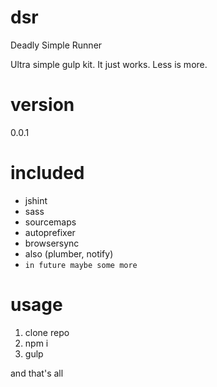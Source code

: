 # dsr
Deadly Simple Runner

Ultra simple gulp kit. It just works. Less is more.
# version
0.0.1

# included
 - jshint
 - sass
 - sourcemaps
 - autoprefixer
 - browsersync
 - also (plumber, notify)
 - `in future maybe some more`

# usage

1. clone repo
2. npm i
3. gulp

and that's all
